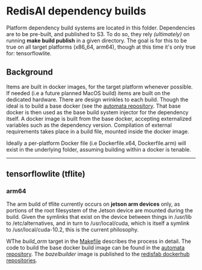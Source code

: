 # RedisAI dependency builds

Platform dependency build systems are located in this folder. Dependencies are to be pre-built, and published to S3. To do so, they rely *(ultimately)* on running **make build publish** in a given directory. The goal is for this to be true on all target platforms (x86_64, arm64), though at this time it's only true for: tensorflowlite.

## Background

Items are built in docker images, for the target platform whenever possible. If needed (i.e a future planned MacOS build) items are built on the dedicated hardware. There are design wrinkles to each build. Though the ideal is to build a base docker (see the [automata repository](https://github.com/redislabsmodules/automata). That base docker is then used as the base build system injector for the dependency itself.  A docker image is built from the base docker, accepting externalized variables such as the dependency version. Compilation of external requirements takes place in a build file, mounted inside the docker image.

Ideally a per-platform Docker file (i.e Dockerfile.x64, Dockerfile.arm) will exist in the underlying folder, assuming building within a docker is tenable.

--------------

## tensorflowlite (tflite)

### arm64

The arm build of tflite currently occurs on **jetson arm devices** only, as portions of the root filesystem of the Jetson device are mounted during the build. Given the symlinks that exist on the device between things in /usr/lib to /etc/alternatives, and in turn to /usr/local/cuda, which is itself a symlink to /usr/local/cuda-10.2, this is the current philosophy.

WThe *build_arm* target in the [Makefile](Makefile) describes the process in detail. The code to build the base docker build image can be found in the [automata repository](https://github.com/RedisLabsModules/automata/tree/master/dockers/buildsystem/bazelbuilder). The *bazelbuilder* image is published to the [redisfab dockerhub repositories](https://hub.docker.com/r/redisfab/).
